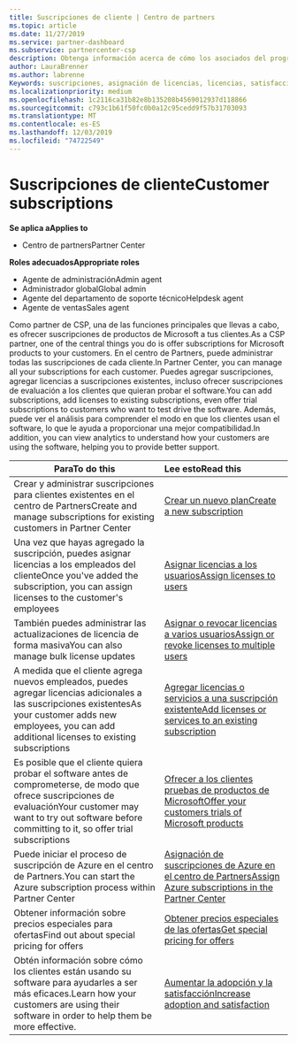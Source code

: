 ```yaml
---
title: Suscripciones de cliente | Centro de partners
ms.topic: article
ms.date: 11/27/2019
ms.service: partner-dashboard
ms.subservice: partnercenter-csp
description: Obtenga información acerca de cómo los asociados del programa CSP pueden vender suscripciones a los clientes y administrarlas a través del centro de Partners.
author: LauraBrenner
ms.author: labrenne
Keywords: suscripciones, asignación de licencias, licencias, satisfacción del cliente, suscripciones de Azure
ms.localizationpriority: medium
ms.openlocfilehash: 1c2116ca31b82e8b135208b4569012937d118866
ms.sourcegitcommit: c793c1b61f50fc0b0a12c95cedd9f57b31703093
ms.translationtype: MT
ms.contentlocale: es-ES
ms.lasthandoff: 12/03/2019
ms.locfileid: "74722549"
---
```

# <a name="customer-subscriptions"></a><span data-ttu-id="ea1b4-104">Suscripciones de cliente</span><span class="sxs-lookup"><span data-stu-id="ea1b4-104">Customer subscriptions</span></span>

<span data-ttu-id="ea1b4-105">**Se aplica a**</span><span class="sxs-lookup"><span data-stu-id="ea1b4-105">**Applies to**</span></span>

-  <span data-ttu-id="ea1b4-106">Centro de partners</span><span class="sxs-lookup"><span data-stu-id="ea1b4-106">Partner Center</span></span>

<span data-ttu-id="ea1b4-107">**Roles adecuados**</span><span class="sxs-lookup"><span data-stu-id="ea1b4-107">**Appropriate roles**</span></span>

- <span data-ttu-id="ea1b4-108">Agente de administración</span><span class="sxs-lookup"><span data-stu-id="ea1b4-108">Admin agent</span></span>
- <span data-ttu-id="ea1b4-109">Administrador global</span><span class="sxs-lookup"><span data-stu-id="ea1b4-109">Global admin</span></span>
- <span data-ttu-id="ea1b4-110">Agente del departamento de soporte técnico</span><span class="sxs-lookup"><span data-stu-id="ea1b4-110">Helpdesk agent</span></span>
- <span data-ttu-id="ea1b4-111">Agente de ventas</span><span class="sxs-lookup"><span data-stu-id="ea1b4-111">Sales agent</span></span>

<span data-ttu-id="ea1b4-112">Como partner de CSP, una de las funciones principales que llevas a cabo, es ofrecer suscripciones de productos de Microsoft a tus clientes.</span><span class="sxs-lookup"><span data-stu-id="ea1b4-112">As a CSP partner, one of the central things you do is offer subscriptions for Microsoft products to your customers.</span></span> <span data-ttu-id="ea1b4-113">En el centro de Partners, puede administrar todas las suscripciones de cada cliente.</span><span class="sxs-lookup"><span data-stu-id="ea1b4-113">In Partner Center, you can manage all your subscriptions for each customer.</span></span> <span data-ttu-id="ea1b4-114">Puedes agregar suscripciones, agregar licencias a suscripciones existentes, incluso ofrecer suscripciones de evaluación a los clientes que quieran probar el software.</span><span class="sxs-lookup"><span data-stu-id="ea1b4-114">You can add subscriptions, add licenses to existing subscriptions, even offer trial subscriptions to customers who want to test drive the software.</span></span> <span data-ttu-id="ea1b4-115">Además, puede ver el análisis para comprender el modo en que los clientes usan el software, lo que le ayuda a proporcionar una mejor compatibilidad.</span><span class="sxs-lookup"><span data-stu-id="ea1b4-115">In addition, you can view analytics to understand how your customers are using the software, helping you to provide better support.</span></span>

|<span data-ttu-id="ea1b4-116">**Para**</span><span class="sxs-lookup"><span data-stu-id="ea1b4-116">**To do this**</span></span>   |<span data-ttu-id="ea1b4-117">**Lee esto**</span><span class="sxs-lookup"><span data-stu-id="ea1b4-117">**Read this**</span></span>   |
|----------------------|:----------------------|
|<span data-ttu-id="ea1b4-118">Crear y administrar suscripciones para clientes existentes en el centro de Partners</span><span class="sxs-lookup"><span data-stu-id="ea1b4-118">Create and manage subscriptions for existing customers in Partner Center</span></span>|[<span data-ttu-id="ea1b4-119">Crear un nuevo plan</span><span class="sxs-lookup"><span data-stu-id="ea1b4-119">Create a new subscription</span></span>](create-a-new-subscription.md)|
|<span data-ttu-id="ea1b4-120">Una vez que hayas agregado la suscripción, puedes asignar licencias a los empleados del cliente</span><span class="sxs-lookup"><span data-stu-id="ea1b4-120">Once you've added the subscription, you can assign licenses to the customer's employees</span></span>  |[<span data-ttu-id="ea1b4-121">Asignar licencias a los usuarios</span><span class="sxs-lookup"><span data-stu-id="ea1b4-121">Assign licenses to users</span></span>](assign-licenses-to-users.md)|
|<span data-ttu-id="ea1b4-122">También puedes administrar las actualizaciones de licencia de forma masiva</span><span class="sxs-lookup"><span data-stu-id="ea1b4-122">You can also manage bulk license updates</span></span>   |[<span data-ttu-id="ea1b4-123">Asignar o revocar licencias a varios usuarios</span><span class="sxs-lookup"><span data-stu-id="ea1b4-123">Assign or revoke licenses to multiple users</span></span>](bulk-license-provisioning-for-multiple-users.md)|
|<span data-ttu-id="ea1b4-124">A medida que el cliente agrega nuevos empleados, puedes agregar licencias adicionales a las suscripciones existentes</span><span class="sxs-lookup"><span data-stu-id="ea1b4-124">As your customer adds new employees, you can add additional licenses to existing subscriptions</span></span>   |[<span data-ttu-id="ea1b4-125">Agregar licencias o servicios a una suscripción existente</span><span class="sxs-lookup"><span data-stu-id="ea1b4-125">Add licenses or services to an existing subscription</span></span>](add-licenses-or-services-to-an-existing-subscription.md)|
|<span data-ttu-id="ea1b4-126">Es posible que el cliente quiera probar el software antes de comprometerse, de modo que ofrece suscripciones de evaluación</span><span class="sxs-lookup"><span data-stu-id="ea1b4-126">Your customer may want to try out software before committing to it, so offer trial subscriptions</span></span>    |[<span data-ttu-id="ea1b4-127">Ofrecer a los clientes pruebas de productos de Microsoft</span><span class="sxs-lookup"><span data-stu-id="ea1b4-127">Offer your customers trials of Microsoft products</span></span>](offer-your-customers-trials-of-microsoft-products.md)|
|<span data-ttu-id="ea1b4-128">Puede iniciar el proceso de suscripción de Azure en el centro de Partners.</span><span class="sxs-lookup"><span data-stu-id="ea1b4-128">You can start the Azure subscription process within Partner Center</span></span>   |[<span data-ttu-id="ea1b4-129">Asignación de suscripciones de Azure en el centro de Partners</span><span class="sxs-lookup"><span data-stu-id="ea1b4-129">Assign Azure subscriptions in the Partner Center</span></span>](assign-azure-subscriptions.md)|
|<span data-ttu-id="ea1b4-130">Obtener información sobre precios especiales para ofertas</span><span class="sxs-lookup"><span data-stu-id="ea1b4-130">Find out about special pricing for offers</span></span>   |[<span data-ttu-id="ea1b4-131">Obtener precios especiales de las ofertas</span><span class="sxs-lookup"><span data-stu-id="ea1b4-131">Get special pricing for offers</span></span>](get-special-pricing-for-offers.md)|
|<span data-ttu-id="ea1b4-132">Obtén información sobre cómo los clientes están usando su software para ayudarles a ser más eficaces.</span><span class="sxs-lookup"><span data-stu-id="ea1b4-132">Learn how your customers are using their software in order to help them be more effective.</span></span>   | [<span data-ttu-id="ea1b4-133">Aumentar la adopción y la satisfacción</span><span class="sxs-lookup"><span data-stu-id="ea1b4-133">Increase adoption and satisfaction</span></span>](increasing-adoption-and-satisfaction.md)   | 

































 

 




